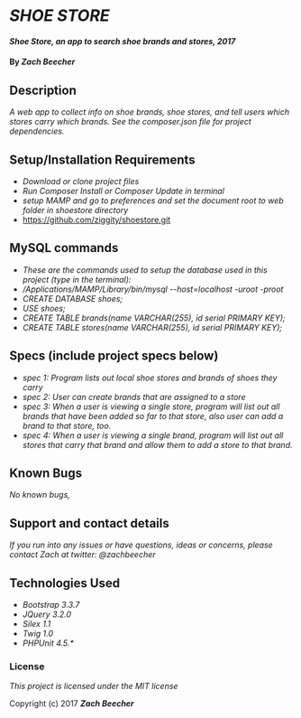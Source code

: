 # _SHOE STORE_

#### _Shoe Store, an app to search shoe brands and stores, 2017_

#### By _**Zach Beecher**_

## Description

_A web app to collect info on shoe brands, shoe stores, and tell users which stores carry which brands.  See the composer.json file for project dependencies._

## Setup/Installation Requirements

* _Download or clone project files_
* _Run Composer Install or Composer Update in terminal_
* _setup MAMP and go to preferences and set the document root to web folder in shoestore directory_
* https://github.com/ziggity/shoestore.git

## MySQL commands
* _These are the commands used to setup the database used in this project (type in the terminal):_
* _/Applications/MAMP/Library/bin/mysql --host=localhost -uroot -proot_
* _CREATE DATABASE shoes;_
* _USE shoes;_
* _CREATE TABLE brands(name VARCHAR(255), id serial PRIMARY KEY);_
* _CREATE TABLE stores(name VARCHAR(255), id serial PRIMARY KEY);_


## Specs (include project specs below)
* _spec 1: Program lists out local shoe stores and brands of shoes they carry_
* _spec 2: User can create brands that are assigned to a store_
* _spec 3: When a user is viewing a single store, program will list out all brands that have been added so far to that store, also user can add a brand to that store, too._
* _spec 4: When a user is viewing a single brand, program will list out all stores that carry that brand and allow them to add a store to that brand._

## Known Bugs

_No known bugs,_

## Support and contact details

_If you run into any issues or have questions, ideas or concerns, please contact Zach at twitter: @zachbeecher_

## Technologies Used
* _Bootstrap 3.3.7_
* _JQuery 3.2.0_
* _Silex 1.1_
* _Twig 1.0_
* _PHPUnit 4.5.*_

### License

*This project is licensed under the MIT license*

Copyright (c) 2017 **_Zach Beecher_**
